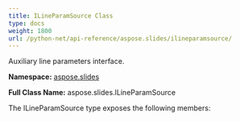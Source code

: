```yaml
---
title: ILineParamSource Class
type: docs
weight: 1800
url: /python-net/api-reference/aspose.slides/ilineparamsource/
---
```


Auxiliary line parameters interface.

**Namespace:** [aspose.slides](/slides/python-net/api-reference/aspose.slides/)

**Full Class Name:** aspose.slides.ILineParamSource



The ILineParamSource type exposes the following members:
